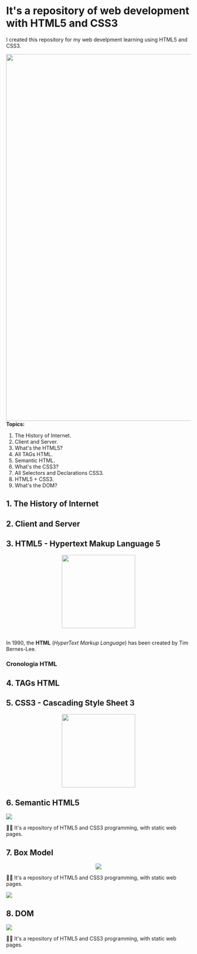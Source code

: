 # It's a repository of web development with HTML5 and CSS3
<p>I created this repository for my web develpment learning using HTML5 and CSS3.</p>
<img src="https://www.isbrasil.info/blog/_images/blog/destaques/2018/05/28/html-x-css-afinal-quais-sao-as-diferencas_1b35feb55a5e269746bc6bc148337033.jpg" width="1000"/>
<b>Topics:</b>
<ol>
  <li>The History of Internet.</li>
  <li>Client and Server.</li>
  <li>What's the HTML5?</li>
  <li>All TAGs HTML.</li>
  <li>Semantic HTML.</li>
  <li>What's the CSS3?</li>
  <li>All Selectors and Declarations CSS3.</li>
  <li>HTML5 + CSS3.</li>
  <li>What's the DOM?</li>
</ol>

## 1. The History of Internet
<p></p>

## 2. Client and Server
<p></p>

## 3. HTML5 - Hypertext Makup Language 5
<div align="center"><img src="https://upload.wikimedia.org/wikipedia/commons/thumb/6/61/HTML5_logo_and_wordmark.svg/150px-HTML5_logo_and_wordmark.svg.png" height="200"/></div><br>
<p>In 1990, the <b>HTML</b> (<i>HyperText Markup Language</i>) has been created by Tim Bernes-Lee.</p>

### Cronologia HTML


## 4. TAGs HTML
<p></p>

## 5. CSS3 - Cascading Style Sheet 3
<div align="center"><img src="https://logonoid.com/images/css3-logo.png" height="200"/></div>
<p></p>

## 6. Semantic HTML5 
<img src="https://danieldigital.com.br/wp-content/uploads/2019/06/html5-tags-semanticas-estrutura-site-seo.jpg"/>
<p>📝🌐 It's a repository of HTML5 and CSS3 programming, with static web pages.</p>

## 7. Box Model
<div align="center"><img src="https://pressupinc.com/wp-content/uploads/2014/01/box-model.png"/></div><p>📝🌐 It's a repository of HTML5 and CSS3 programming, with static web pages.</p><img src="https://www.csssolid.com/images/box-model/css-box-model.png"/>

## 8. DOM
<img src="https://www.isbrasil.info/blog/_images/blog/destaques/2018/05/28/html-x-css-afinal-quais-sao-as-diferencas_1b35feb55a5e269746bc6bc148337033.jpg"/>
<p>📝🌐 It's a repository of HTML5 and CSS3 programming, with static web pages.</p>
